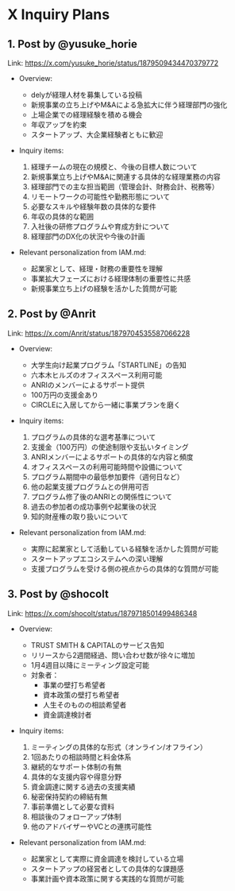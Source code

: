# X Inquiry Plans

## 1. Post by @yusuke_horie
Link: https://x.com/yusuke_horie/status/1879509434470379772
- Overview: 
  - delyが経理人材を募集している投稿
  - 新規事業の立ち上げやM&Aによる急拡大に伴う経理部門の強化
  - 上場企業での経理経験を積める機会
  - 年収アップを約束
  - スタートアップ、大企業経験者ともに歓迎

- Inquiry items:
  1. 経理チームの現在の規模と、今後の目標人数について
  2. 新規事業立ち上げやM&Aに関連する具体的な経理業務の内容
  3. 経理部門での主な担当範囲（管理会計、財務会計、税務等）
  4. リモートワークの可能性や勤務形態について
  5. 必要なスキルや経験年数の具体的な要件
  6. 年収の具体的な範囲
  7. 入社後の研修プログラムや育成方針について
  8. 経理部門のDX化の状況や今後の計画

- Relevant personalization from IAM.md:
  - 起業家として、経理・財務の重要性を理解
  - 事業拡大フェーズにおける経理体制の重要性に共感
  - 新規事業立ち上げの経験を活かした質問が可能

## 2. Post by @Anrit
Link: https://x.com/Anrit/status/1879704535587066228
- Overview:
  - 大学生向け起業プログラム「STARTLINE」の告知
  - 六本木ヒルズのオフィススペース利用可能
  - ANRIのメンバーによるサポート提供
  - 100万円の支援金あり
  - CIRCLEに入居してから一緒に事業プランを磨く

- Inquiry items:
  1. プログラムの具体的な選考基準について
  2. 支援金（100万円）の使途制限や支払いタイミング
  3. ANRIメンバーによるサポートの具体的な内容と頻度
  4. オフィススペースの利用可能時間や設備について
  5. プログラム期間中の最低参加要件（週何日など）
  6. 他の起業支援プログラムとの併用可否
  7. プログラム修了後のANRIとの関係性について
  8. 過去の参加者の成功事例や起業後の状況
  9. 知的財産権の取り扱いについて

- Relevant personalization from IAM.md:
  - 実際に起業家として活動している経験を活かした質問が可能
  - スタートアップエコシステムへの深い理解
  - 支援プログラムを受ける側の視点からの具体的な質問が可能

## 3. Post by @shocolt
Link: https://x.com/shocolt/status/1879718501499486348
- Overview:
  - TRUST SMITH & CAPITALのサービス告知
  - リリースから2週間経過、問い合わせ数が徐々に増加
  - 1月4週目以降にミーティング設定可能
  - 対象者：
    - 事業の壁打ち希望者
    - 資本政策の壁打ち希望者
    - 人生そのものの相談希望者
    - 資金調達検討者

- Inquiry items:
  1. ミーティングの具体的な形式（オンライン/オフライン）
  2. 1回あたりの相談時間と料金体系
  3. 継続的なサポート体制の有無
  4. 具体的な支援内容や得意分野
  5. 資金調達に関する過去の支援実績
  6. 秘密保持契約の締結有無
  7. 事前準備として必要な資料
  8. 相談後のフォローアップ体制
  9. 他のアドバイザーやVCとの連携可能性

- Relevant personalization from IAM.md:
  - 起業家として実際に資金調達を検討している立場
  - スタートアップの経営者としての具体的な課題感
  - 事業計画や資本政策に関する実践的な質問が可能
